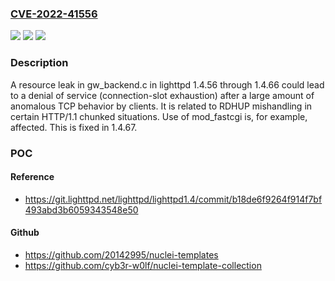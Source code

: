 ### [CVE-2022-41556](https://cve.mitre.org/cgi-bin/cvename.cgi?name=CVE-2022-41556)
![](https://img.shields.io/static/v1?label=Product&message=n%2Fa&color=blue)
![](https://img.shields.io/static/v1?label=Version&message=n%2Fa&color=blue)
![](https://img.shields.io/static/v1?label=Vulnerability&message=n%2Fa&color=brighgreen)

### Description

A resource leak in gw_backend.c in lighttpd 1.4.56 through 1.4.66 could lead to a denial of service (connection-slot exhaustion) after a large amount of anomalous TCP behavior by clients. It is related to RDHUP mishandling in certain HTTP/1.1 chunked situations. Use of mod_fastcgi is, for example, affected. This is fixed in 1.4.67.

### POC

#### Reference
- https://git.lighttpd.net/lighttpd/lighttpd1.4/commit/b18de6f9264f914f7bf493abd3b6059343548e50

#### Github
- https://github.com/20142995/nuclei-templates
- https://github.com/cyb3r-w0lf/nuclei-template-collection

